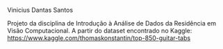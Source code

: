 Vinicius Dantas Santos

Projeto da disciplina de Introdução à Análise de Dados da Residência em Visão Computacional.
A partir do dataset encontrado no Kaggle:
https://www.kaggle.com/thomaskonstantin/top-850-guitar-tabs
